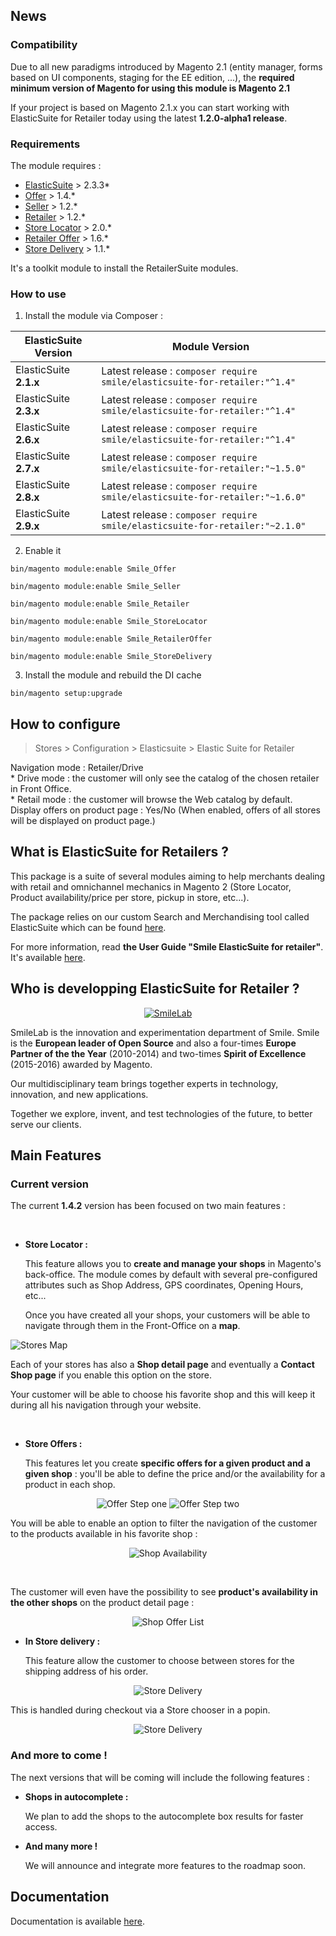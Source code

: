 ## News

### Compatibility

Due to all new paradigms introduced by Magento 2.1 (entity manager, forms based on UI components, staging for the EE edition, ...), the **required minimum version of Magento for using this module is Magento 2.1**

If your project is based on Magento 2.1.x you can start working with ElasticSuite for Retailer today using the latest **1.2.0-alpha1 release**.

### Requirements

The module requires :

- [ElasticSuite](https://github.com/Smile-SA/elasticsuite) > 2.3.3*
- [Offer](https://github.com/Smile-SA/magento2-module-offer) > 1.4.*
- [Seller](https://github.com/Smile-SA/magento2-module-seller) > 1.2.*
- [Retailer](https://github.com/Smile-SA/magento2-module-retailer) > 1.2.*
- [Store Locator](https://github.com/Smile-SA/magento2-module-store-locator) > 2.0.*
- [Retailer Offer](https://github.com/Smile-SA/magento2-module-retailer-offer) > 1.6.*
- [Store Delivery](https://github.com/Smile-SA/magento2-module-store-delivery) > 1.1.*

It's a toolkit module to install the RetailerSuite modules.

### How to use

1. Install the module via Composer :


ElasticSuite Version   | Module Version
-----------------------|------------------------------------------------------------------------
ElasticSuite **2.1.x** |Latest release : ```composer require smile/elasticsuite-for-retailer:"^1.4"```
ElasticSuite **2.3.x** |Latest release : ```composer require smile/elasticsuite-for-retailer:"^1.4"```
ElasticSuite **2.6.x** |Latest release : ```composer require smile/elasticsuite-for-retailer:"^1.4"```
ElasticSuite **2.7.x** |Latest release : ```composer require smile/elasticsuite-for-retailer:"~1.5.0"```
ElasticSuite **2.8.x** |Latest release : ```composer require smile/elasticsuite-for-retailer:"~1.6.0"```
ElasticSuite **2.9.x** |Latest release : ```composer require smile/elasticsuite-for-retailer:"~2.1.0"```

2. Enable it

``` bin/magento module:enable Smile_Offer ```

``` bin/magento module:enable Smile_Seller ```

``` bin/magento module:enable Smile_Retailer ```

``` bin/magento module:enable Smile_StoreLocator ```

``` bin/magento module:enable Smile_RetailerOffer ```

``` bin/magento module:enable Smile_StoreDelivery ```

3. Install the module and rebuild the DI cache

``` bin/magento setup:upgrade ```

## How to configure

> Stores > Configuration > Elasticsuite > Elastic Suite for Retailer

Navigation mode : Retailer/Drive   
    * Drive mode : the customer will only see the catalog of the chosen retailer in Front Office.    
    * Retail mode : the customer will browse the Web catalog by default.   
Display offers on product page : Yes/No (When enabled, offers of all stores will be displayed on product page.)

## What is ElasticSuite for Retailers ?

This package is a suite of several modules aiming to help merchants dealing with retail and omnichannel mechanics in Magento 2 (Store Locator, Product availability/price per store, pickup in store, etc...).

The package relies on our custom Search and Merchandising tool called ElasticSuite which can be found [here](https://github.com/Smile-SA/elasticsuite).

For more information, read <strong>the User Guide "Smile ElasticSuite for retailer"</strong>. It's available [here](https://github.com/vipra93/elasticsuite-for-retailer/blob/master/doc/static/User%20Guide%20Smile%20ElasticSuite%20for%20Retailer%20Magento%202%20v1.pdf).

## Who is developping ElasticSuite for Retailer ?

<p align="center">
    <a href="http://www.smile-oss.com"><img alt="SmileLab" src="https://github.com/Smile-SA/elasticsuite/raw/master/doc/static/smilelab-logo.png" /></a>
</p>

SmileLab is the innovation and experimentation department of Smile. Smile is the **European leader of Open Source** and also a four-times **Europe Partner of the the Year** (2010-2014) and two-times **Spirit of Excellence** (2015-2016) awarded by Magento.

Our multidisciplinary team brings together experts in technology, innovation, and new applications.

Together we explore, invent, and test technologies of the future, to better serve our clients.

## Main Features

### Current version

The current **1.4.2** version has been focused on two main features :

<br/>

* **Store Locator :**

    This feature allows you to **create and manage your shops** in Magento's back-office. The module comes by default with several pre-configured attributes such as Shop Address, GPS coordinates, Opening Hours, etc...

    Once you have created all your shops, your customers will be able to navigate through them in the Front-Office on a **map**.

![Stores Map](doc/static/shop-map.png)

Each of your stores has also a **Shop detail page** and eventually a **Contact Shop page** if you enable this option on the store.

Your customer will be able to choose his favorite shop and this will keep it during all his navigation through your website.

<br/>

* **Store Offers :**

    This features let you create **specific offers for a given product and a given shop** : you'll be able to define the price and/or the availability for a product in each shop.

<p align="center">
    <img alt="Offer Step one" src="doc/static/offer-step-one.png" />
    <img alt="Offer Step two" src="doc/static/offer-step-two.png" />
</p>

   You will be able to enable an option to filter the navigation of the customer to the products available in his favorite shop :

<p align="center">
    <img alt="Shop Availability" src="doc/static/shop-availability.png" />
</p>

<br/>

The customer will even have the possibility to see **product's availability in the other shops** on the product detail page :

<p align="center">
    <img alt="Shop Offer List" src="doc/static/shop-offer-list.png" />
</p>

* **In Store delivery :**

    This feature allow the customer to choose between stores for the shipping address of his order.

<p align="center">
    <img alt="Store Delivery" src="doc/static/home-store-delivery.png" />
</p>

This is handled during checkout via a Store chooser in a popin.


<p align="center">
    <img alt="Store Delivery" src="doc/static/store-delivery-chooser.png" />
</p>

### And more to come !

The next versions that will be coming will include the following features :

* **Shops in autocomplete :**

    We plan to add the shops to the autocomplete box results for faster access.

* **And many more !**

    We will announce and integrate more features to the roadmap soon.

## Documentation

Documentation is available [here](https://github.com/Smile-SA/elasticsuite-for-retailer/wiki).

